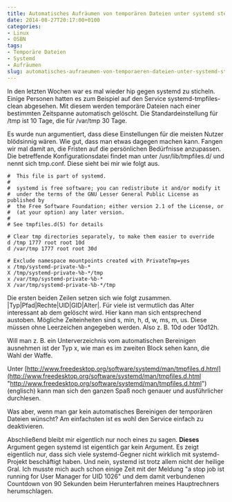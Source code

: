 ```yaml
---
title: Automatisches Aufräumen von temporären Dateien unter systemd steuern
date: 2014-08-27T20:17:00+0100
categories:
- Linux
- OSBN
tags:
- Temporäre Dateien
- Systemd
- Aufräumen
slug: automatisches-aufraeumen-von-temporaeren-dateien-unter-systemd-steuern
---
```

In den letzten Wochen war es mal wieder hip gegen systemd zu sticheln. Einige Personen hatten es zum Beispiel auf den Service systemd-tmpfiles-clean abgesehen. Mit diesem werden temporäre Dateien nach einer bestimmten Zeitspanne automatisch gelöscht. Die Standardeinstellung für /tmp ist 10 Tage, die für /var/tmp 30 Tage.

Es wurde nun argumentiert, dass diese Einstellungen für die meisten Nutzer blödsinnig wären. Wie gut, dass man etwas dagegen machen kann. Fangen wir mal damit an, die Fristen auf die persönlichen Bedürfnisse anzupassen. Die betreffende Konfigurationsdatei findet man unter /usr/lib/tmpfiles.d/ und nennt sich tmp.conf. Diese sieht bei mir wie folgt aus.

<pre class="line-numbers" style="white-space:pre-wrap;"><code class="language-bash">#  This file is part of systemd.
#
#  systemd is free software; you can redistribute it and/or modify it
#  under the terms of the GNU Lesser General Public License as published by
#  the Free Software Foundation; either version 2.1 of the License, or
#  (at your option) any later version.
#
# See tmpfiles.d(5) for details

# Clear tmp directories separately, to make them easier to override
d /tmp 1777 root root 10d
d /var/tmp 1777 root root 30d

# Exclude namespace mountpoints created with PrivateTmp=yes
x /tmp/systemd-private-%b-*
X /tmp/systemd-private-%b-*/tmp
x /var/tmp/systemd-private-%b-*
X /var/tmp/systemd-private-%b-*/tmp</code></pre>

Die ersten beiden Zeilen setzen sich wie folgt zusammen. |Typ|Pfad|Rechte|UID|GID|Alter|. Für viele ist vermutlich das Alter interessant ab dem gelöscht wird. Hier kann man sich entsprechend austoben. Mögliche Zeiteinheiten sind s, min, h, d, w, ms, m, us. Diese müssen ohne Leerzeichen angegeben werden. Also z. B. 10d oder 10d12h.

Will man z. B. ein Unterverzeichnis vom automatischen Bereinigen ausnehmen ist der Typ x, wie man es im zweiten Block sehen kann, die Wahl der Waffe.

Unter [http://www.freedesktop.org/software/systemd/man/tmpfiles.d.html](http://www.freedesktop.org/software/systemd/man/tmpfiles.d.html "http://www.freedesktop.org/software/systemd/man/tmpfiles.d.html") (englisch) kann man sich den ganzen Spaß noch genauer und ausführlicher durchlesen.

Was aber, wenn man gar kein automatisches Bereinigen der temporären Dateien wünscht? Am einfachsten ist es wohl den Service einfach zu deaktivieren.

Abschließend bleibt mir eigentlich nur noch eines zu sagen. **Dieses** Argument gegen systemd ist eigentlich gar kein Argument. Es zeigt eigentlich nur, dass sich viele systemd-Gegner nicht wirklich mit systemd-Projekt beschäftigt haben. Und nein, systemd ist trotz allem nicht der heilige Gral. Ich musste mich auch schon einige Zeit mit der Meldung "a stop job ist running for User Manager for UID 1026" und dem damit verbundenen Countdown von 90 Sekunden beim Herunterfahren meines Hauptrechners herumschlagen.
